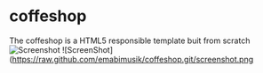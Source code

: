 # coffeshop
The coffeshop is a HTML5  responsible template  buit from scratch
![Screenshot](https://github.com/emabimusik/coffeshop/screenshot.png)
![ScreenShot](https://raw.github.com/emabimusik/coffeshop.git/screenshot.png


